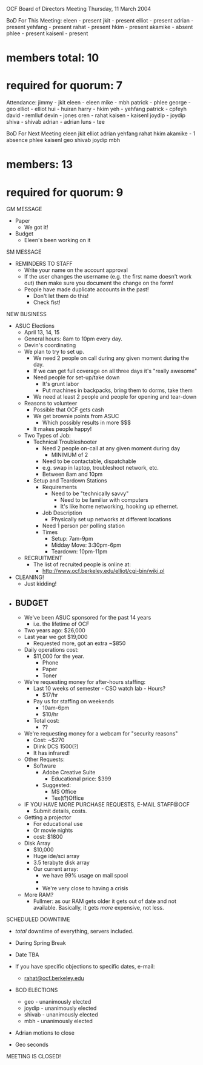 OCF Board of Directors Meeting
Thursday, 11 March 2004

BoD For This Meeting:
eleen - present
jkit - present
elliot - present
adrian - present
yehfang - present
rahat - present
hkim - present
akamike - absent
phlee - present
kaisenl - present

# members total: 10
# required for quorum: 7

Attendance:
jimmy - jkit
eleen - eleen
mike - mbh
patrick - phlee
george - geo
elliot - elliot
hui - huiran
harry - hkim
yeh - yehfang
patrick - cpfeyh
david - remlluf
devin - jones
oren - rahat
kaisen - kaisenl
joydip - joydip
shiva - shivab
adrian - adrian
luns - tee

BoD For Next Meeting
eleen
jkit
elliot
adrian
yehfang
rahat
hkim
akamike - 1 absence
phlee
kaisenl
geo
shivab
joydip
mbh

# members: 13
# required for quorum: 9

GM MESSAGE
- Paper
	- We got it!
- Budget
	- Eleen's been working on it

SM MESSAGE
- REMINDERS TO STAFF
	- Write your name on the account approval 
	- If the user changes the username (e.g. the first name doesn't
	work out) then make sure you document the change on the form!
	- People have made duplicate accounts in the past!
		- Don't let them do this!
		- Check fist!

NEW BUSINESS
- ASUC Elections
	- April 13, 14, 15
	- General hours: 8am to 10pm every day.
	- Devin's coordinating
	- We plan to try to set up.  
		- We need 2 people on call during any given moment during the
		day.
		- If we can get full coverage on all three days it's
		"really awesome"
		- Need people for set-up/take down
			- It's grunt labor
			- Put machines in backpacks, bring them to dorms,
			take them 
		- We need at least 2 people and people for opening and 
		tear-down
	- Reasons to volunteer
		- Possible that OCF gets cash
		- We get brownie points from ASUC
			- Which possibly results in more $$$
		- It makes people happy!
	- Two Types of Job:
		- Technical Troubleshooter
			- Need 2 people on-call at any given moment during day
				- MINIMUM of 2
			- Need to be contactable, dispatchable
			- e.g. swap in laptop, troubleshoot network, etc.
			- Between 8am and 10pm
		- Setup and Teardown Stations
		  	- Requirements
				- Need to be "technically savvy"
					- Need to be familiar with computers
					- It's like home networking, hooking
					up ethernet.
			- Job Description
				- Physically set up networks at different
				  locations
			- Need 1 person per polling station
			- Times
				- Setup: 7am-9pm
				- Midday Move: 3:30pm-6pm
				- Teardown: 10pm-11pm
	- RECRUITMENT
		- The list of recruited people is online at:
			- http://www.ocf.berkeley.edu/elliot/cgi-bin/wiki.pl
- CLEANING!
	- Just kidding!
- BUDGET
	- 
	- We've been ASUC sponsored for the past 14 years
		- i.e. the lifetime of OCF
	- Two years ago: $26,000
	- Last year we got $19,000
		- Requested more, got an extra ~$850
	- Daily operations cost:
		- $11,000 for the year.
			- Phone
			- Paper
			- Toner
	- We're requesting money for after-hours staffing:
		- Last 10 weeks of semester
		        - CSO watch lab
				- Hours?
			- $17/hr
		- Pay us for staffing on weekends
			- 10am-6pm
			- $10/hr
		- Total cost:
			- ??
	- We're requesting money for a webcam for "security reasons"
		- Cost: ~$270
		- Dlink DCS 1500(?)
		- It has infrared!
	- Other Requests:
	 	- Software
			- Adobe Creative Suite
				- Educational price: $399
			- Suggested:
				- MS Office
				- Tex(t?)Office
	- IF YOU HAVE MORE PURCHASE REQUESTS, E-MAIL STAFF@OCF
		- Submit details, costs.
	- Getting a projector
		- For educational use
		- Or movie nights
		- cost: $1800
	- Disk Array
		- $10,000
		- Huge ide/sci array
		- 3.5 terabyte disk array
		- Our current array:
			- we have 99% usage on mail spool
			- 
			- We're very close to having a crisis
	- More RAM?
		- Fullmer: as our RAM gets older it gets out of date
		and not available.  Basically, it gets *more* expensive,
		not less.

SCHEDULED DOWNTIME
- *total* downtime of everything, servers included.
- During Spring Break
- Date TBA
- If you have specific objections to specific dates, e-mail:
	- rahat@ocf.berkeley.edu
	 
- BOD ELECTIONS
	- geo - unanimously elected
	- joydip - unanimously elected
	- shivab - unanimously elected
	- mbh - unanimously elected
- Adrian motions to close
- Geo seconds

MEETING IS CLOSED!